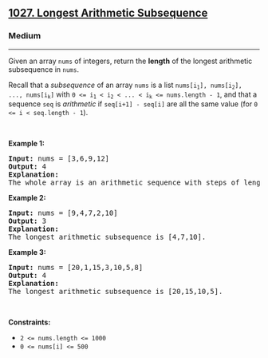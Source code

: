 <h2><a href="https://leetcode.com/problems/longest-arithmetic-subsequence/">1027. Longest Arithmetic Subsequence</a></h2><h3>Medium</h3><hr><div style="user-select: auto;"><p style="user-select: auto;">Given an array <code style="user-select: auto;">nums</code> of integers, return the <strong style="user-select: auto;">length</strong> of the longest arithmetic subsequence in <code style="user-select: auto;">nums</code>.</p>

<p style="user-select: auto;">Recall that a <em style="user-select: auto;">subsequence</em> of an array <code style="user-select: auto;">nums</code> is a list <code style="user-select: auto;">nums[i<sub style="user-select: auto;">1</sub>], nums[i<sub style="user-select: auto;">2</sub>], ..., nums[i<sub style="user-select: auto;">k</sub>]</code> with <code style="user-select: auto;">0 &lt;= i<sub style="user-select: auto;">1</sub> &lt; i<sub style="user-select: auto;">2</sub> &lt; ... &lt; i<sub style="user-select: auto;">k</sub> &lt;= nums.length - 1</code>, and that a sequence <code style="user-select: auto;">seq</code> is <em style="user-select: auto;">arithmetic</em> if <code style="user-select: auto;">seq[i+1] - seq[i]</code> are all the same value (for <code style="user-select: auto;">0 &lt;= i &lt; seq.length - 1</code>).</p>

<p style="user-select: auto;">&nbsp;</p>
<p style="user-select: auto;"><strong style="user-select: auto;">Example 1:</strong></p>

<pre style="user-select: auto;"><strong style="user-select: auto;">Input:</strong> nums = [3,6,9,12]
<strong style="user-select: auto;">Output:</strong> 4
<strong style="user-select: auto;">Explanation: </strong>
The whole array is an arithmetic sequence with steps of length = 3.
</pre>

<p style="user-select: auto;"><strong style="user-select: auto;">Example 2:</strong></p>

<pre style="user-select: auto;"><strong style="user-select: auto;">Input:</strong> nums = [9,4,7,2,10]
<strong style="user-select: auto;">Output:</strong> 3
<strong style="user-select: auto;">Explanation: </strong>
The longest arithmetic subsequence is [4,7,10].
</pre>

<p style="user-select: auto;"><strong style="user-select: auto;">Example 3:</strong></p>

<pre style="user-select: auto;"><strong style="user-select: auto;">Input:</strong> nums = [20,1,15,3,10,5,8]
<strong style="user-select: auto;">Output:</strong> 4
<strong style="user-select: auto;">Explanation: </strong>
The longest arithmetic subsequence is [20,15,10,5].
</pre>

<p style="user-select: auto;">&nbsp;</p>
<p style="user-select: auto;"><strong style="user-select: auto;">Constraints:</strong></p>

<ul style="user-select: auto;">
	<li style="user-select: auto;"><code style="user-select: auto;">2 &lt;= nums.length &lt;= 1000</code></li>
	<li style="user-select: auto;"><code style="user-select: auto;">0 &lt;= nums[i] &lt;= 500</code></li>
</ul>
</div>